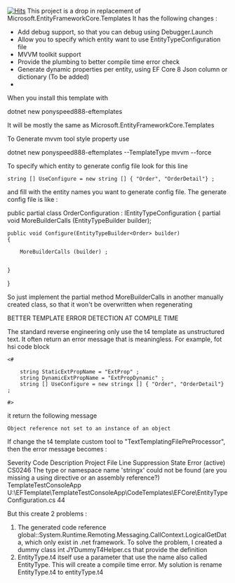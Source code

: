 [![Hits](https://hits.seeyoufarm.com/api/count/incr/badge.svg?url=https%3A%2F%2Fgithub.com%2Fponyspeed888%2FEFTemplate&count_bg=%2379C83D&title_bg=%23555555&icon=&icon_color=%23E7E7E7&title=hits&edge_flat=false)](https://hits.seeyoufarm.com)
This project is a drop in replacement of Microsoft.EntityFrameworkCore.Templates
It has the following changes :

* Add debug support, so that you can debug using Debugger.Launch
* Allow you to specify which entity want to use EntityTypeConfiguration file
* MVVM toolkit support
* Provide the plumbing to better compile time error check
* Generate dynamic properties per entity, using EF Core 8 Json column or dictionary (To be added)
* 

When you install this template with 

   dotnet new ponyspeed888-eftemplates

It will be mostly the same as Microsoft.EntityFrameworkCore.Templates

To Generate mvvm tool style property use

   dotnet new ponyspeed888-eftemplates --TemplateType mvvm --force




To specify which entity to generate config file look for this line

    string [] UseConfigure = new string [] { "Order", "OrderDetail"} ;

and fill with the entity names you want to generate config file.  The generate config file is like :


public partial class OrderConfiguration : IEntityTypeConfiguration<Order>
{
    partial void MoreBuilderCalls (EntityTypeBuilder<Order> builder);


    public void Configure(EntityTypeBuilder<Order> builder)
    {

        MoreBuilderCalls (builder) ;


    }
}

So just implement the partial method MoreBuilderCalls in another manually created class, so that it won't be overwritten when regenerating



BETTER TEMPLATE ERROR DETECTION AT COMPILE TIME

The standard reverse engineering only use the t4 template as unstructured text.  It often return an error message that is meaningless. For example, fot hsi code block

    <#

        string StaticExtPropName = "ExtProp" ;
        string DynamicExtPropName = "ExtPropDynamic" ;
        string [] UseConfigure = new stringx [] { "Order", "OrderDetail"} ;

    #>

it return the following message


    Object reference not set to an instance of an object

If change the t4 template custom tool to "TextTemplatingFilePreProcessor", then the error message becomes :

Severity	Code	Description	Project	File	Line	Suppression State
Error (active)	CS0246	The type or namespace name 'stringx' could not be found (are you missing a using directive or an assembly reference?)	TemplateTestConsoleApp	U:\EFTemplate\TemplateTestConsoleApp\CodeTemplates\EFCore\EntityTypeConfiguration.cs	44	

But this create 2 problems :

1. The generated code reference global::System.Runtime.Remoting.Messaging.CallContext.LogicalGetData, which only exist in .net framework.  To solve the problem, I created a dummy class int JYDummyT4Helper.cs that provide the definition
2. EntityType.t4 itself use a parameter that use the name also called EntityType.  This will create a compile time error.  My solution is rename EntityType.t4 to entityType.t4





